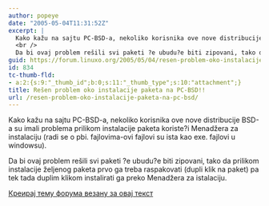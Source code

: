 ```yaml
---
author: popeye
date: "2005-05-04T11:31:52Z"
excerpt: |
  Kako kažu na sajtu PC-BSD-a, nekoliko korisnika ove nove distribucije BSD-a su imali problema prilikom instalacije paketa koriste?i Menadžera za instalaciju (radi se o pbi. fajlovima-ovi fajlovi su ista kao exe. fajlovi u windowsu). <br />
  <br />
  Da bi ovaj problem rešili svi paketi ?e ubudu?e biti zipovani, tako da prilikom instalacije željenog paketa prvo ga treba raspakovati (dupli klik na paket) pa tek tada duplim klikom instalirati ga preko Menadžera za istalaciju.
guid: https://forum.linuxo.org/2005/05/04/resen-problem-oko-instalacije-paketa-na-pc-bsd/
id: 834
tc-thumb-fld:
- a:2:{s:9:"_thumb_id";b:0;s:11:"_thumb_type";s:10:"attachment";}
title: Rešen problem oko instalacije paketa na PC-BSD!!
url: /resen-problem-oko-instalacije-paketa-na-pc-bsd/
---
```

Kako kažu na sajtu PC-BSD-a, nekoliko korisnika ove nove distribucije BSD-a su imali problema prilikom instalacije paketa koriste?i Menadžera za instalaciju (radi se o pbi. fajlovima-ovi fajlovi su ista kao exe. fajlovi u windowsu). 

Da bi ovaj problem rešili svi paketi ?e ubudu?e biti zipovani, tako da prilikom instalacije željenog paketa prvo ga treba raspakovati (dupli klik na paket) pa tek tada duplim klikom instalirati ga preko Menadžera za istalaciju.<!--break-->

[Креирај тему форума везану за овај текст](https://linuxo.org/nova-tema-na-forumu/?se_pid=834)